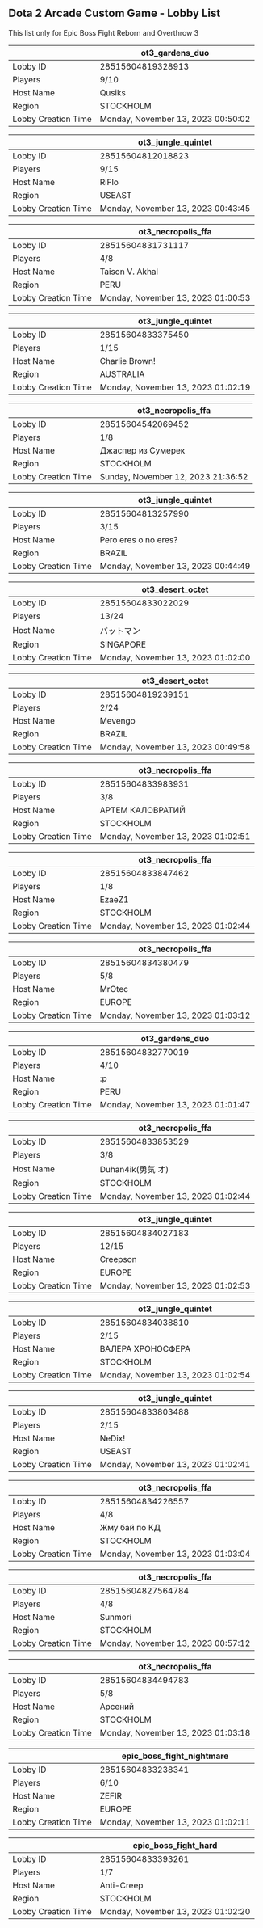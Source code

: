 ## Dota 2 Arcade Custom Game - Lobby List

This list only for Epic Boss Fight Reborn and Overthrow 3

|  | ot3_gardens_duo |
| ------ | ------ |
| Lobby ID | 28515604819328913 |
| Players | 9/10 |
| Host Name | Qusiks |
| Region | STOCKHOLM |
| Lobby Creation Time | Monday, November 13, 2023 00:50:02 |


|  | ot3_jungle_quintet |
| ------ | ------ |
| Lobby ID | 28515604812018823 |
| Players | 9/15 |
| Host Name | RiFlo |
| Region | USEAST |
| Lobby Creation Time | Monday, November 13, 2023 00:43:45 |


|  | ot3_necropolis_ffa |
| ------ | ------ |
| Lobby ID | 28515604831731117 |
| Players | 4/8 |
| Host Name | Taison V. Akhal |
| Region | PERU |
| Lobby Creation Time | Monday, November 13, 2023 01:00:53 |


|  | ot3_jungle_quintet |
| ------ | ------ |
| Lobby ID | 28515604833375450 |
| Players | 1/15 |
| Host Name | Charlie Brown! |
| Region | AUSTRALIA |
| Lobby Creation Time | Monday, November 13, 2023 01:02:19 |


|  | ot3_necropolis_ffa |
| ------ | ------ |
| Lobby ID | 28515604542069452 |
| Players | 1/8 |
| Host Name | Джаспер из Сумерек |
| Region | STOCKHOLM |
| Lobby Creation Time | Sunday, November 12, 2023 21:36:52 |


|  | ot3_jungle_quintet |
| ------ | ------ |
| Lobby ID | 28515604813257990 |
| Players | 3/15 |
| Host Name | Pero eres o no eres? |
| Region | BRAZIL |
| Lobby Creation Time | Monday, November 13, 2023 00:44:49 |


|  | ot3_desert_octet |
| ------ | ------ |
| Lobby ID | 28515604833022029 |
| Players | 13/24 |
| Host Name | バットマン |
| Region | SINGAPORE |
| Lobby Creation Time | Monday, November 13, 2023 01:02:00 |


|  | ot3_desert_octet |
| ------ | ------ |
| Lobby ID | 28515604819239151 |
| Players | 2/24 |
| Host Name | Mevengo |
| Region | BRAZIL |
| Lobby Creation Time | Monday, November 13, 2023 00:49:58 |


|  | ot3_necropolis_ffa |
| ------ | ------ |
| Lobby ID | 28515604833983931 |
| Players | 3/8 |
| Host Name | АРТЕМ КАЛОВРАТИЙ |
| Region | STOCKHOLM |
| Lobby Creation Time | Monday, November 13, 2023 01:02:51 |


|  | ot3_necropolis_ffa |
| ------ | ------ |
| Lobby ID | 28515604833847462 |
| Players | 1/8 |
| Host Name | EzaeZ1 |
| Region | STOCKHOLM |
| Lobby Creation Time | Monday, November 13, 2023 01:02:44 |


|  | ot3_necropolis_ffa |
| ------ | ------ |
| Lobby ID | 28515604834380479 |
| Players | 5/8 |
| Host Name | MrOtec |
| Region | EUROPE |
| Lobby Creation Time | Monday, November 13, 2023 01:03:12 |


|  | ot3_gardens_duo |
| ------ | ------ |
| Lobby ID | 28515604832770019 |
| Players | 4/10 |
| Host Name | :p |
| Region | PERU |
| Lobby Creation Time | Monday, November 13, 2023 01:01:47 |


|  | ot3_necropolis_ffa |
| ------ | ------ |
| Lobby ID | 28515604833853529 |
| Players | 3/8 |
| Host Name | Duhan4ik(勇気 オ) |
| Region | STOCKHOLM |
| Lobby Creation Time | Monday, November 13, 2023 01:02:44 |


|  | ot3_jungle_quintet |
| ------ | ------ |
| Lobby ID | 28515604834027183 |
| Players | 12/15 |
| Host Name | Creepson |
| Region | EUROPE |
| Lobby Creation Time | Monday, November 13, 2023 01:02:53 |


|  | ot3_jungle_quintet |
| ------ | ------ |
| Lobby ID | 28515604834038810 |
| Players | 2/15 |
| Host Name | ВАЛЕРА ХРОНОСФЕРА |
| Region | STOCKHOLM |
| Lobby Creation Time | Monday, November 13, 2023 01:02:54 |


|  | ot3_jungle_quintet |
| ------ | ------ |
| Lobby ID | 28515604833803488 |
| Players | 2/15 |
| Host Name | NeDix! |
| Region | USEAST |
| Lobby Creation Time | Monday, November 13, 2023 01:02:41 |


|  | ot3_necropolis_ffa |
| ------ | ------ |
| Lobby ID | 28515604834226557 |
| Players | 4/8 |
| Host Name | Жму бай по КД |
| Region | STOCKHOLM |
| Lobby Creation Time | Monday, November 13, 2023 01:03:04 |


|  | ot3_necropolis_ffa |
| ------ | ------ |
| Lobby ID | 28515604827564784 |
| Players | 4/8 |
| Host Name | Sunmori |
| Region | STOCKHOLM |
| Lobby Creation Time | Monday, November 13, 2023 00:57:12 |


|  | ot3_necropolis_ffa |
| ------ | ------ |
| Lobby ID | 28515604834494783 |
| Players | 5/8 |
| Host Name | Арсений |
| Region | STOCKHOLM |
| Lobby Creation Time | Monday, November 13, 2023 01:03:18 |


|  | epic_boss_fight_nightmare |
| ------ | ------ |
| Lobby ID | 28515604833238341 |
| Players | 6/10 |
| Host Name | ZEFIR |
| Region | EUROPE |
| Lobby Creation Time | Monday, November 13, 2023 01:02:11 |


|  | epic_boss_fight_hard |
| ------ | ------ |
| Lobby ID | 28515604833393261 |
| Players | 1/7 |
| Host Name | Anti-Creep |
| Region | STOCKHOLM |
| Lobby Creation Time | Monday, November 13, 2023 01:02:20 |


